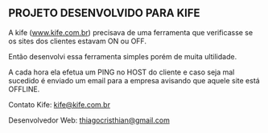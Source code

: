 ## PROJETO DESENVOLVIDO PARA KIFE ##

A kife (www.kife.com.br) precisava de uma ferramenta que verificasse se os sites dos clientes estavam ON ou OFF.

Então desenvolvi essa ferramenta simples porém de muita ultilidade.

A cada hora ela efetua um PING no HOST do cliente e caso seja mal sucedido é enviado um email para a empresa avisando que aquele site está OFFLINE.

Contato Kife: kife@kife.com.br

Desenvolvedor Web: thiagocristhian@gmail.com

